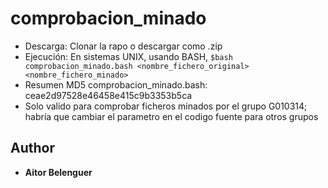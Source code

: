 # comprobacion_minado
- Descarga: Clonar la rapo o descargar como .zip
- Ejecución: En sistemas UNIX, usando BASH, ```$bash comprobacion_minado.bash <nombre_fichero_original> <nombre_fichero_minado>```
- Resumen MD5 comprobacion_minado.bash: ceae2d97528e46458e415c9b3353b5ca 
- Solo valido para comprobar ficheros minados por el grupo G010314; habría que cambiar el parametro en el codigo fuente para otros grupos

## Author

* **Aitor Belenguer** 
